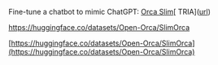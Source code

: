  Fine-tune a chatbot to mimic ChatGPT:  [Orca Slim]([https://pages.github.com](https://huggingface.co/datasets/Open-Orca/SlimOrca)/)[ TRIA]([url](https://huggingface.co/datasets/Open-Orca/SlimOrca))
 
https://huggingface.co/datasets/Open-Orca/SlimOrca

[https://huggingface.co/datasets/Open-Orca/SlimOrca](https://huggingface.co/datasets/Open-Orca/SlimOrca)
